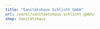 ```yaml
---
title: "Sanitätshaus Schlicht GmbH"
url: /varel/sanitaetshaus-schlicht-gmbh/
shop: Sanitätshaus
---
```

